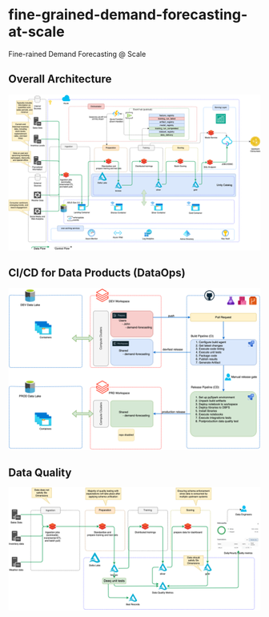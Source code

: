 # fine-grained-demand-forecasting-at-scale

Fine-rained Demand Forecasting @ Scale

## Overall Architecture

![](./docs/images/mlops-overall-architecture-white-bg-v2.png)

## CI/CD for Data Products (DataOps)

![](./docs/images/mlops-DataOps.png)

## Data Quality

![](./docs/images/mlops-DQ.png)
